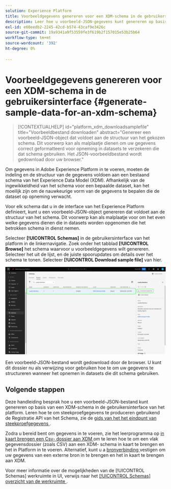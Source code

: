 ```yaml
---
solution: Experience Platform
title: Voorbeeldgegevens genereren voor een XDM-schema in de gebruikersinterface
description: Leer hoe u voorbeeld-JSON-gegevens kunt genereren op basis van een bestaand schema in de Adobe Experience Platform-gebruikersinterface.
exl-id: e60eedb2-2245-42cd-b574-43caf9e3426c
source-git-commit: 19a9341a9f53559fe3f619b2f157015e53b25b64
workflow-type: tm+mt
source-wordcount: '392'
ht-degree: 0%

---
```


# Voorbeeldgegevens genereren voor een XDM-schema in de gebruikersinterface {#generate-sample-data-for-an-xdm-schema}

>[!CONTEXTUALHELP]
>id="platform_xdm_downloadsamplefile"
>title="Voorbeeldbestand downloaden"
>abstract="Genereer een voorbeeld-JSON-object dat voldoet aan de structuur van het gekozen schema. Dit voorwerp kan als malplaatje dienen om uw gegevens correct geformatteerd voor opneming in datasets te verzekeren die dat schema gebruiken. Het JSON-voorbeeldbestand wordt gedownload door uw browser."

Om gegevens in Adobe Experience Platform in te voeren, moeten de indeling en de structuur van de gegevens voldoen aan een bestaand schema van het Experience Data Model (XDM). Afhankelijk van de ingewikkeldheid van het schema voor een bepaalde dataset, kan het moeilijk zijn om de nauwkeurige vorm van de gegevens te bepalen die de dataset op opneming verwacht.

Voor elk schema dat u in de interface van het Experience Platform definieert, kunt u een voorbeeld-JSON-object genereren dat voldoet aan de structuur van het schema. Dit voorwerp kan als malplaatje voor om het even welke gegevens dienen die in datasets worden opgenomen die het betrokken schema in dienst nemen.

Selecteer **[!UICONTROL Schemas]** in de gebruikersinterface van het platform in de linkernavigatie. Zoek onder het tabblad **[!UICONTROL Browse]** het schema waarvoor u voorbeeldgegevens wilt genereren. Selecteer het uit de lijst, en de juiste spoorupdates om details over het schema te tonen. Selecteer **[!UICONTROL Download sample file]** van hier.

![ het Browse lusje van de werkruimte van Schema&#39;s met een geselecteerd schema en benadrukt dossier van de downloadsteekproef.](../images/ui/sample/sample-data.png)

Een voorbeeld-JSON-bestand wordt gedownload door de browser. U kunt dit dossier nu als verwijzing voor gebruiken hoe te om uw gegevens te structureren wanneer het opnemen in datasets die dit schema gebruiken.

## Volgende stappen

Deze handleiding besprak hoe u een voorbeeld-JSON-bestand kunt genereren op basis van een XDM-schema in de gebruikersinterface van het platform. Leren hoe te om steekproefgegevens te produceren gebruikend de Registratie API van het Schema, zie de [ gids van het het eindpunt van steekproefgegevens ](../api/sample-data.md).

Zodra u bereid bent om gegevens in te voeren, zie het leerprogramma op [ in kaart brengen een Csv- dossier aan XDM ](../../ingestion/tutorials/map-csv/overview.md) om te leren hoe te om een vlak gegevensdossier (zoals CSV) aan een XDM- schema in kaart te brengen en het in Platform in te voeren. Alternatief, kunt u a [ bronverbinding ](../../sources/home.md) vestigen om uw gegevens van een externe bron in te brengen en het in kaart te brengen aan XDM.

Voor meer informatie over de mogelijkheden van de [!UICONTROL Schemas] werkruimte in UI, verwijs naar het [[!UICONTROL Schemas] overzicht van de werkruimte ](./overview.md).
